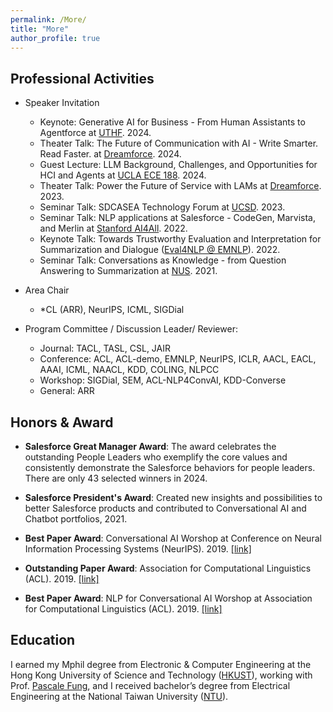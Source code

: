 ```yaml
---
permalink: /More/
title: "More"
author_profile: true
---
```


## Professional Activities

* Speaker Invitation 
	* Keynote: Generative AI for Business - From Human Assistants to Agentforce at [UTHF](https://www.uthf.net/). 2024.
	* Theater Talk: The Future of Communication with AI - Write Smarter. Read Faster.
 at [Dreamforce](https://www.linkedin.com/posts/maxcomparetto_come-see-what-my-team-and-i-have-been-working-activity-7105535434843115520-NdbE?utm_source=share&utm_medium=member_desktop). 2024.
	* Guest Lecture: LLM Background, Challenges, and Opportunities for HCI and Agents at [UCLA ECE 188](https://uclahci.notion.site/2024-Spring-ECE-188-Applied-Interactive-Machine-Learning-8ffa1b7d35ea42b79214da52bb8cd7f9). 2024.
	* Theater Talk: Power the Future of Service with LAMs at [Dreamforce](https://www.linkedin.com/posts/maxcomparetto_come-see-what-my-team-and-i-have-been-working-activity-7105535434843115520-NdbE?utm_source=share&utm_medium=member_desktop). 2023.
	* Seminar Talk: SDCASEA Technology Forum at [UCSD](https://www.sdcasea.com/2023-sdcasea-technology-forum-proceedings). 2023.
	* Seminar Talk: NLP applications at Salesforce - CodeGen, Marvista, and Merlin at [Stanford AI4All](https://hai.stanford.edu/stanford-ai4all). 2022.
	* Keynote Talk: Towards Trustworthy Evaluation and Interpretation for Summarization and Dialogue ([Eval4NLP @ EMNLP](https://eval4nlp.github.io)). 2022.
	* Seminar Talk: Conversations as Knowledge - from Question Answering to Summarization at [NUS](https://wing-nus.github.io/nlp-seminar/past/). 2021.

* Area Chair
	* *CL (ARR), NeurIPS, ICML, SIGDial

* Program Committee / Discussion Leader/ Reviewer: 
	* Journal: TACL, TASL, CSL, JAIR
	* Conference:  ACL, ACL-demo, EMNLP, NeurIPS, ICLR, AACL, EACL, AAAI, ICML, NAACL, KDD, COLING, NLPCC
	* Workshop: SIGDial, SEM, ACL-NLP4ConvAI, KDD-Converse
	* General: ARR 

## Honors & Award

* **Salesforce Great Manager Award**:
The award celebrates the outstanding People Leaders who exemplify the core values and consistently demonstrate the Salesforce behaviors for people leaders. There are only 43 selected winners in 2024.

* **Salesforce President's Award**:
Created new insights and possibilities to better Salesforce products and contributed to Conversational AI and Chatbot portfolios, 2021.

* **Best Paper Award**:
Conversational AI Worshop at Conference on Neural Information Processing Systems (NeurIPS). 2019. [[link]](http://alborz-geramifard.com/workshops/neurips19-Conversational-AI/Main.html)

* **Outstanding Paper Award**:
Association for Computational Linguistics (ACL). 2019. [[link]](http://www.acl2019.org/EN/winners-of-acl-2019-best-paper-awards.xhtml)

* **Best Paper Award**:
NLP for Conversational AI Worshop at Association for Computational Linguistics (ACL). 2019. [[link]](https://sites.google.com/view/nlp4convai/accepted-papers?authuser=0)


## Education
I earned my Mphil degree from Electronic & Computer Engineering at the Hong Kong University of Science and Technology ([HKUST](https://hkust.edu.hk/)), working with Prof. [Pascale Fung](https://pascale.home.ece.ust.hk/), and I received bachelor’s degree from Electrical Engineering at the National Taiwan University ([NTU](https://www.ntu.edu.tw/english/)).


<!-- * **Postgraduate Student Scholarships**:
Hong Kong University of Science and Technology. 2017, 2018. -->
<!-- * **Irving T. Ho Memorial Scholarship**: 
Awarded to 3 undergrad students for outstanding academic performance and research potential. 
National Taiwan University. 2016. -->

<!-- * **Dean's List Award**: 
School of Engineering, Hong Kong University of Science and Technology. 2016. -->
<!-- 
* **First Prize Student Paper Award**: 
IEEE ICSPCC. 2016.

* **First Prize Hackthon Team**: 
34 universities across China, Taiwan, and Hong Kong. Microsoft Research Asia (MSRA). 2015. -->
<!-- * **First Prize GetFresh Creativity Competition**:  
Minister of Economics Affairs, Taiwan. 2015. -->


<!--## Work Experiences 
* Research Intern, Salesforce Research (MetaMind), California USA, Fall 2018.
* Teaching Assistant, Building Interactive Intelligent Systems, Hong Kong, Spring 2018, 2019.
* R&D Intern, Raydium Semiconductor Corporation, Taiwan, Summer 2015.-->

<!--
## Selected Student Projects
* RealSteel Fight Game, Embedded System Lab, 2016. 
    * The project is written in Qt, QML, C++ using V-Play Engine with Raspberry Pi, Arduino and MPU-6050 6-DOF sensors. It is a interactive boxing game for two players.
    * Check my [Demo Video](https://www.youtube.com/watch?v=jziXI6g9NkU&feature=youtu.be).

* PaperNet, Web Programming Lab, 2016. 
    * This project is written in nodejs, React, Webpack, and mysql. It can automatically retrieve the referred and cited papers from your query, and visualize the structure via a directed graph.
    * Check my [Demo Video](https://www.youtube.com/watch?v=Q-Kp7wJ6xl8&t=33s).
-->

<!-- ## Leadership Experiences
* Activity Director, [NTUEE Student Association](https://www.facebook.com/ntuee.org/) , 2015.
    * Lead 50+ students to organize 10+ activities for 1000+ NTUEE students.
* Activity Director, [NTU Wuling Student Association](https://www.facebook.com/ntuwuling/), 2014. 

 -->
<!-- ## Others
Reviewer: CSL -->


